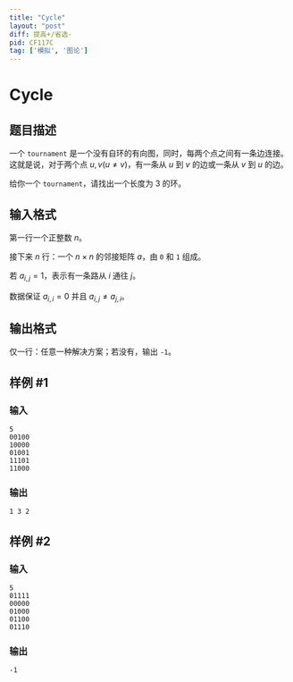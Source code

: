 ```yaml
---
title: "Cycle"
layout: "post"
diff: 提高+/省选-
pid: CF117C
tag: ['模拟', '图论']
---
```


# Cycle

## 题目描述

一个 $\texttt{tournament}$ 是一个没有自环的有向图，同时，每两个点之间有一条边连接。这就是说，对于两个点 $u,v (u\neq v)$，有一条从 $u$ 到 $v$ 的边或一条从 $v$ 到 $u$ 的边。

给你一个 $\texttt{tournament}$，请找出一个长度为 $3$ 的环。

## 输入格式

第一行一个正整数 $n$。

接下来 $n$ 行：一个 $n \times n$ 的邻接矩阵 $a$，由 `0` 和 `1` 组成。

若 $a_{i,j}=1$，表示有一条路从 $i$ 通往 $j$。

数据保证 $a_{i,i}=0$ 并且 $a_{i,j} \neq a_{j,i}$。

## 输出格式

仅一行：任意一种解决方案；若没有，输出 `-1`。

## 样例 #1

### 输入

```
5
00100
10000
01001
11101
11000

```

### 输出

```
1 3 2 
```

## 样例 #2

### 输入

```
5
01111
00000
01000
01100
01110

```

### 输出

```
-1

```

